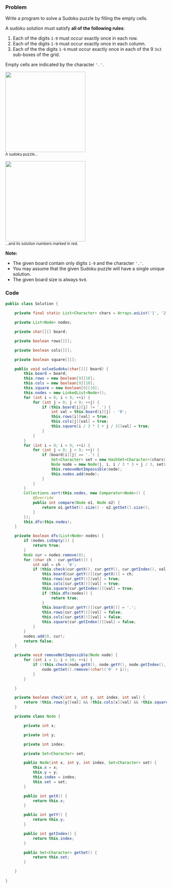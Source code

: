 ### Problem
<p>Write a program to solve a Sudoku puzzle by filling the empty cells.</p>

<p>A&nbsp;sudoku solution must satisfy <strong>all of&nbsp;the following rules</strong>:</p>

<ol>
	<li>Each of the digits&nbsp;<code>1-9</code> must occur exactly&nbsp;once in each row.</li>
	<li>Each of the digits&nbsp;<code>1-9</code>&nbsp;must occur&nbsp;exactly once in each column.</li>
	<li>Each of the the digits&nbsp;<code>1-9</code> must occur exactly once in each of the 9 <code>3x3</code> sub-boxes of the grid.</li>
</ol>

<p>Empty cells are indicated by the character <code>&#39;.&#39;</code>.</p>

<p><img src="https://upload.wikimedia.org/wikipedia/commons/thumb/f/ff/Sudoku-by-L2G-20050714.svg/250px-Sudoku-by-L2G-20050714.svg.png" style="height:250px; width:250px" /><br />
<small>A sudoku puzzle...</small></p>

<p><img src="https://upload.wikimedia.org/wikipedia/commons/thumb/3/31/Sudoku-by-L2G-20050714_solution.svg/250px-Sudoku-by-L2G-20050714_solution.svg.png" style="height:250px; width:250px" /><br />
<small>...and its solution numbers marked in red.</small></p>

<p><strong>Note:</strong></p>

<ul>
	<li>The given board&nbsp;contain only digits <code>1-9</code> and the character <code>&#39;.&#39;</code>.</li>
	<li>You may assume that the given Sudoku puzzle will have a single unique solution.</li>
	<li>The given board size is always <code>9x9</code>.</li>
</ul>


### Code
```java
public class Solution {
    
    private final static List<Character> chars = Arrays.asList('1', '2', '3', '4', '5', '6', '7', '8', '9');

    private List<Node> nodes;

    private char[][] board;

    private boolean rows[][];

    private boolean cols[][];

    private boolean square[][];

    public void solveSudoku(char[][] board) {
        this.board = board;
        this.rows = new boolean[9][10];
        this.cols = new boolean[9][10];
        this.square = new boolean[9][10];
        this.nodes = new LinkedList<Node>();
        for (int i = 0; i < 9; ++i) {
            for (int j = 0; j < 9; ++j) {
                if (this.board[i][j] != '.') {
                    int val = this.board[i][j] - '0';
                    this.rows[i][val] = true;
                    this.cols[j][val] = true;
                    this.square[i / 3 * 3 + j / 3][val] = true;
                }
            }
        }
        for (int i = 0; i < 9; ++i) {
            for (int j = 0; j < 9; ++j) {
                if (board[i][j] == '.') {
                    Set<Character> set = new HashSet<Character>(chars);
                    Node node = new Node(j, i, i / 3 * 3 + j / 3, set);
                    this.removeNotImpossible(node);
                    this.nodes.add(node);
                }
            }
        }
        Collections.sort(this.nodes, new Comparator<Node>() {
            @Override
            public int compare(Node o1, Node o2) {
                return o1.getSet().size() - o2.getSet().size();
            }
        });
        this.dfs(this.nodes);
    }

    private boolean dfs(List<Node> nodes) {
        if (nodes.isEmpty()) {
            return true;
        }
        Node cur = nodes.remove(0);
        for (char ch : cur.getSet()) {
            int val = ch - '0';
            if (this.check(cur.getX(), cur.getY(), cur.getIndex(), val)) {
                this.board[cur.getY()][cur.getX()] = ch;
                this.rows[cur.getY()][val] = true;
                this.cols[cur.getX()][val] = true;
                this.square[cur.getIndex()][val] = true;
                if (this.dfs(nodes)) {
                    return true;
                }
                this.board[cur.getY()][cur.getX()] = '.';
                this.rows[cur.getY()][val] = false;
                this.cols[cur.getX()][val] = false;
                this.square[cur.getIndex()][val] = false;
            }
        }
        nodes.add(0, cur);
        return false;
    }

    private void removeNotImpossible(Node node) {
        for (int i = 1; i < 10; ++i) {
            if (!this.check(node.getX(), node.getY(), node.getIndex(), i)) {
                node.getSet().remove((char)('0' + i));
            }
        }

    }

    private boolean check(int x, int y, int index, int val) {
        return !this.rows[y][val] && !this.cols[x][val] && !this.square[index][val];
    }

    private class Node {

        private int x;

        private int y;

        private int index;

        private Set<Character> set;

        public Node(int x, int y, int index, Set<Character> set) {
            this.x = x;
            this.y = y;
            this.index = index;
            this.set = set;
        }

        public int getX() {
            return this.x;
        }

        public int getY() {
            return this.y;
        }

        public int getIndex() {
            return this.index;
        }

        public Set<Character> getSet() {
            return this.set;
        }

    }
    
}
```
